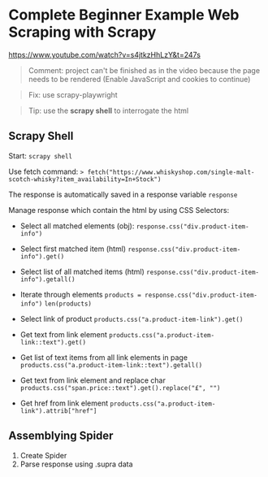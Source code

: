 # Complete Beginner Example Web Scraping with Scrapy
https://www.youtube.com/watch?v=s4jtkzHhLzY&t=247s

> Comment: project can't be finished as in the video because the page needs to be rendered (Enable JavaScript and cookies to continue)

>Fix: use scrapy-playwright

> Tip: use the **scrapy shell** to interrogate the html 

## Scrapy Shell
Start:
`scrapy shell`

Use fetch command:
`> fetch("https://www.whiskyshop.com/single-malt-scotch-whisky?item_availability=In+Stock")`

The response is automatically saved in a response variable 
`response`

Manage response which contain the html by using CSS Selectors:
- Select all matched elements (obj):
`response.css("div.product-item-info")`

- Select first matched item (html) 
`response.css("div.product-item-info").get()` 

- Select list of all matched items (html)
`response.css("div.product-item-info").getall()` 

- Iterate through elements
`products = response.css("div.product-item-info")`
`len(products)`

- Select link of product
`products.css("a.product-item-link").get()`

- Get text from link element
`products.css("a.product-item-link::text").get()`

- Get list of text items from all link elements in page
`products.css("a.product-item-link::text").getall()`

- Get text from link element and replace char
`products.css("span.price::text").get().replace("£", "")`

- Get href from link element
`products.css("a.product-item-link").attrib["href"]`


## Assemblying Spider
1. Create Spider
2. Parse response using .supra data

